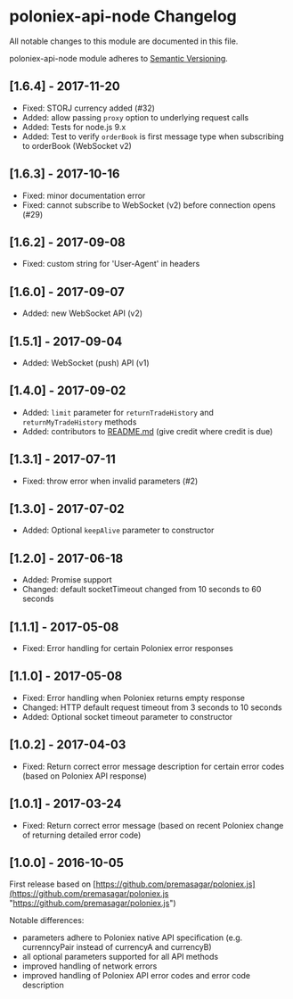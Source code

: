 # poloniex-api-node Changelog

All notable changes to this module are documented in this file.

poloniex-api-node module adheres to [Semantic Versioning](http://semver.org/).

## [1.6.4] - 2017-11-20
- Fixed: STORJ currency added (#32)
- Added: allow passing `proxy` option to underlying request calls
- Added: Tests for node.js 9.x
- Added: Test to verify `orderBook` is first message type when subscribing to orderBook (WebSocket v2)

## [1.6.3] - 2017-10-16
- Fixed: minor documentation error
- Fixed: cannot subscribe to WebSocket (v2) before connection opens (#29)  

## [1.6.2] - 2017-09-08
- Fixed: custom string for 'User-Agent' in headers

## [1.6.0] - 2017-09-07
- Added: new WebSocket API (v2)

## [1.5.1] - 2017-09-04
- Added: WebSocket (push) API (v1)

## [1.4.0] - 2017-09-02
- Added: `limit` parameter for `returnTradeHistory` and `returnMyTradeHistory` methods
- Added: contributors to [README.md](README.md#contributors) (give credit where credit is due)  

## [1.3.1] - 2017-07-11
- Fixed: throw error when invalid parameters (#2)  

## [1.3.0] - 2017-07-02
- Added: Optional `keepAlive` parameter to constructor 

## [1.2.0] - 2017-06-18
- Added: Promise support
- Changed: default socketTimeout changed from 10 seconds to 60 seconds 

## [1.1.1] - 2017-05-08
- Fixed: Error handling for certain Poloniex error responses

## [1.1.0] - 2017-05-08
- Fixed: Error handling when Poloniex returns empty response
- Changed: HTTP default request timeout from 3 seconds to 10 seconds
- Added: Optional socket timeout parameter to constructor

## [1.0.2] - 2017-04-03
- Fixed: Return correct error message description for certain error codes (based on Poloniex API response)

## [1.0.1] - 2017-03-24
- Fixed: Return correct error message (based on recent Poloniex change of returning detailed error code)


## [1.0.0] - 2016-10-05

First release based on [https://github.com/premasagar/poloniex.js](https://github.com/premasagar/poloniex.js "https://github.com/premasagar/poloniex.js")

Notable differences:

- parameters adhere to Poloniex native API specification (e.g. currenncyPair instead of currencyA and currencyB)
- all optional parameters supported for all API methods
- improved handling of network errors
- improved handling of Poloniex API error codes and error code description
